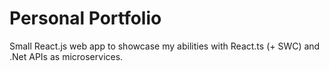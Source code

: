 # Personal Portfolio
Small React.js web app to showcase my abilities with React.ts (+ SWC) and .Net APIs as microservices.
